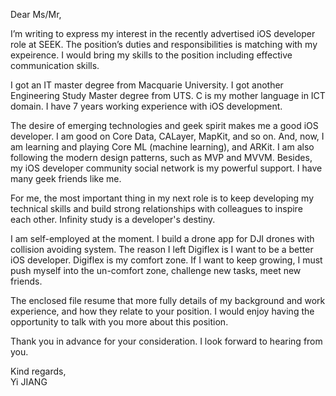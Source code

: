 Dear Ms/Mr,

I’m writing to express my interest in the recently advertised iOS developer role at SEEK. The position’s duties and responsibilities is matching with my expeirence. I would bring my skills to the position including effective communication skills.  
 
I got an IT master degree from Macquarie University. I got another Engineering Study Master degree from UTS. C is my mother language in ICT domain. I have 7 years working experience with iOS development. 

The desire of emerging technologies and geek spirit makes me a good iOS developer. I am good on Core Data, CALayer, MapKit, and so on. And, now, I am learning and playing Core ML (machine learning), and ARKit. I am also following the modern design patterns, such as MVP and MVVM. Besides, my iOS developer community social network is my powerful support. I have many geek friends like me.  

For me, the most important thing in my next role is to keep developing my technical skills and build strong relationships with colleagues to inspire each other. Infinity study is a developer's destiny. 

I am self-employed at the moment. I build a drone app for DJI drones with collision avoiding system. The reason I left Digiflex is I want to be a better iOS developer. Digiflex is my comfort zone. If I want to keep growing, I must push myself into the un-comfort zone, challenge new tasks, meet new friends.

The enclosed file resume that more fully details of my background and work experience, and how they relate to your position. I would enjoy having the opportunity to talk with you more about this position.

Thank you in advance for your consideration. I look forward to hearing from you.

Kind regards,  
Yi JIANG
